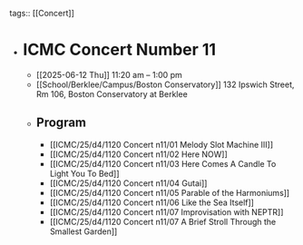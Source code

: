 tags:: [[Concert]]

- # ICMC Concert Number 11
	- [[2025-06-12 Thu]] 11:20 am – 1:00 pm
	- [[School/Berklee/Campus/Boston Conservatory]] 132 Ipswich Street, Rm 106, Boston Conservatory at Berklee
	- ## Program
		- [[ICMC/25/d4/1120 Concert n11/01 Melody Slot Machine III]]
		- [[ICMC/25/d4/1120 Concert n11/02 Here NOW]]
		- [[ICMC/25/d4/1120 Concert n11/03 Here Comes A Candle To Light You To Bed]]
		- [[ICMC/25/d4/1120 Concert n11/04 Gutai]]
		- [[ICMC/25/d4/1120 Concert n11/05 Parable of the Harmoniums]]
		- [[ICMC/25/d4/1120 Concert n11/06 Like the Sea Itself]]
		- [[ICMC/25/d4/1120 Concert n11/07 Improvisation with NEPTR]]
		- [[ICMC/25/d4/1120 Concert n11/07 A Brief Stroll Through the Smallest Garden]]